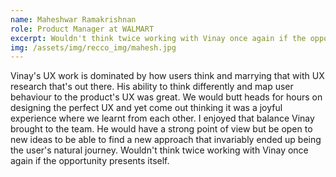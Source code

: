 ```yaml
---
name: Maheshwar Ramakrishnan
role: Product Manager at WALMART
excerpt: Wouldn't think twice working with Vinay once again if the opportunity presents itself.
img: /assets/img/recco_img/mahesh.jpg
---
```


Vinay's UX work is dominated by how users think and marrying that with UX research that's out there. His ability to think differently and map user behaviour to the product's UX was great. We would butt heads for hours on designing the perfect UX and yet come out thinking it was a joyful experience where we learnt from each other. I enjoyed that balance Vinay brought to the team. He would have a strong point of view but be open to new ideas to be able to find a new approach that invariably ended up being the user's natural journey. Wouldn't think twice working with Vinay once again if the opportunity presents itself.